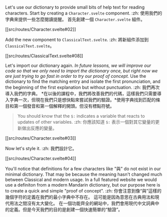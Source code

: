 Let's use our dictionary to provide small bits of help text for reading characters. Start by creating a `Character.svelte` component. :zh: 使用我們的字典來提供一些怎麼閱讀提醒。 首先創建一個 `Character.svelte` 組件。

[[src/routes/Character.svelte#02]]

Add the new component to `ClassicalText.svelte`. :zh: 將新組件添加到 `ClassicalText.svelte`。

[[src/routes/ClassicalText.svelte#08]]

Let's import our dictionary again. *In future lessons, we will improve our code so that we only need to import the dictionary once, but right now we are just trying to go fast in order to try our proof of concept.* Use the dictionary to find the matching entry and isolate the first pronunciation, and the beginning of the first explanation but without punctuation. :zh: 我們再次導入我們的字典。 *在以後的課程中，我們將改善我們的代碼，這樣我們只需要導入字典一次，但現在我們只是想快點來嘗試我們的驗證。*使用字典找到匹配的條目和第一個發音和第一個解釋的開頭。但沒有標點符號。

> You should know that the `$:` indicates a variable that reacts to updates of other variables. :zh: 
> 你應該知道 `$:` 表示一個對其它變量的更新做出反應的變量。

[[src/routes/Character.svelte#03]]

Now let's style it. :zh: 我們設計它。

[[src/routes/Character.svelte#04]]

You'll notice that definitions for a few characters like "與" do not exist in our minimal dictionary. That may be because the meaning hasn't changed much between Classical and modern usage. In a full featured website we would use a definiton from a modern Mandarin dictionary, but our purpose here is to create a quick and simple "proof of concept". :zh: 你會注意到像“與”這樣的幾個字符的定義在我們的最小字典中不存在。 這可能是因為意思在古典用法和現代用法之間沒有太大變化。 在一個功能齊全的網站中，我們會用現代中文詞典中的定義。但是今天我們的目的是創建一個快速簡單的“驗證”。

